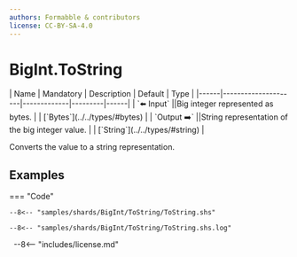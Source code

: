 ```yaml
---
authors: Formabble & contributors
license: CC-BY-SA-4.0
---
```



# BigInt.ToString

<div class="sh-parameters" markdown="1">
| Name | Mandatory | Description | Default | Type |
|------|---------------------|-------------|---------|------|
| `⬅️ Input` ||Big integer represented as bytes. | | [`Bytes`](../../types/#bytes) |
| `Output ➡️` ||String representation of the big integer value. | | [`String`](../../types/#string) |

</div>

Converts the value to a string representation.

## Examples

=== "Code"

  ```x86asm linenums="1"
  --8<-- "samples/shards/BigInt/ToString/ToString.shs"
  ```

  ```
  --8<-- "samples/shards/BigInt/ToString/ToString.shs.log"
  ```
&nbsp;
--8<-- "includes/license.md"


